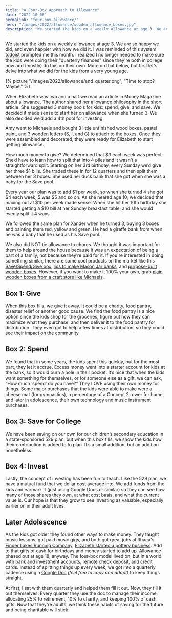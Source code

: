 ```yaml
---
title: "A Four-Box Approach to Allowance"
date: "2022-10-06"
permalink: "four-box-allowance/"
hero: "/images/2022/allowance/wooden_allowance_boxes.jpg"
description: "We started the kids on a weekly allowance at age 3. We are so happy we did, and even happier with how we did it."
---
```


We started the kids on a weekly allowance at age 3. We are so happy we did, and even happier with how we did it. I was reminded of this system [todoist](https://todoist.com/) prompted me this month. I realized I no longer needed to make sure the kids were doing their "quarterly finances" since they're both in college now and (mostly) do this on their own. More on that below, but first let's delve into what we did for the kids from a very young age.

{% picture "/images/2022/allowance/end_quarter.png", "Time to stop? Maybe." %}

When Elizabeth was two and a half we read an article in Money Magazine about allowance. The author shared her allowance philosophy in the short article. She suggested 3 money pools for kids: spend, give, and save. We decided it made sense to start her on allowance when she turned 3. We also decided we’d add a 4th pool for investing.

Amy went to Michaels and bought 3 little unfinished wood boxes, pastel paint, and 3 wooden letters (S, I, and G) to attach to the boxes. Once they were assembled and decorated, they were ready for Elizabeth to start getting allowance.

How much money to give? We determined that $3 each week was perfect. She’d have to learn how to split that into 4 piles and it wasn’t a straightforward split. Starting on her 3rd birthday, every Sunday we’d give her three $1 bills. She traded these in for 12 quarters and then split them between her 3 boxes. She used her duck bank that she got when she was a baby for the Save pool.

Every year our plan was to add $1 per week, so when she turned 4 she got $4 each week, 5 was $5 and so on. As she neared age 10, we decided that maxing out at $10 per week made sense. When she hit her 10th birthday she started getting a $10 bill at her Sunday breakfast table, and she would evenly split it 4 ways.

We followed the same plan for Xander when he turned 3, buying 3 boxes and painting them red, yellow and green. He had a giraffe bank from when he was a baby that he used as his Save pool.

We also did NOT tie allowance to chores. We thought it was important for them to help around the house because it was an expectation of being a part of a family, not because they’re paid for it. If you're interested in doing something similar, there are some cool products on the market like this [Save/Spend/Give box](https://amzn.to/3SItm51), [lids to make Mason Jar banks](https://amzn.to/3fR4HNq), and [purpose-built wooden boxes](https://amzn.to/3V7lmfv). However, if you want to make it 100% your own, grab [plain wooden boxes from a craft store like Michaels](https://www.michaels.com/search?q=wood%20box).

## Box 1: Give

When this box fills, we give it away. It could be a charity, food pantry, disaster relief or another good cause. We find the food pantry is a nice option since the kids shop for the groceries, figure out how they can maximize what they purchase, and then deliver it to the food pantry for distribution. They even got to help a few times at distribution, so they could see their impact on the community.

## Box 2: Spend

We found that in some years, the kids spent this quickly, but for the most part, they let it accrue. Excess money went into a starter account for kids at the bank, so it would burn a hole in their pocket. It’s nice that when the kids want something for themselves, or for someone else as a gift, we can ask, “How much ‘spend’ do you have?” They LOVE using their own money for things. Some major purchases that the kids were able to make were a cheese mat (for gymnastics), a percentage of a Concept 2 rower for home, and later in adolescence, their own technology and music instrument purchases.

## Box 3: Save for College

We have been saving on our own for our children’s secondary education in a state-sponsored 529 plan, but when this box fills, we show the kids how their contribution is added to to plan. It’s a small addition, but an addition nonetheless.

## Box 4: Invest

Lastly, the concept of investing has been fun to teach. Like the 529 plan, we have a mutual fund that we dollar cost average into. We add funds from the kids and earmark it (just using Google Docs or similar) so they can see how many of those shares they own, at what cost basis, and what the current value is. Our hope is that they grow to see investing as valuable, especially earlier on in their adult lives.

## Later Adolescence

As the kids got older they found other ways to make money. They taught music lessons, got paid music gigs, and both got great jobs at Ithaca's [Finger Lakes Running Company](https://fingerlakesrunning.com/). [Elizabeth started a pottery business](https://erdawson.com/pottery/). Add to that gifts of cash for birthdays and money started to add up. Allowance phased out at age 18, anyway. The four-box model lived on, but in a world with bank and investment accounts, remote check deposit, and credit cards. Instead of splitting things up every week, we got into a quarterly cadence using a [Google Doc](https://docs.google.com/document/d/1yP9w5rQF4ptdBOY6937jTYgbHZEnRxGHiqH45lc9i4Y/edit?usp=sharing) _(feel free to copy and adapt)_ to keep things straight.

At first, I sat with them quarterly and helped them fill it out. Now, they fill it out themselves. Every quarter they use the doc to manage their income, allocating 25% to retirement, 10% to charity, and keeping 100% of cash gifts. Now that they're adults, we think these habits of saving for the future and being charitable will stick.
